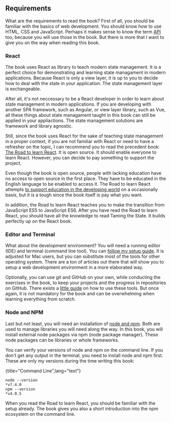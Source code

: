 ## Requirements

What are the requirements to read the book? First of all, you should be familiar with the basics of web development. You should know how to use HTML, CSS and JavaScript. Perhaps it makes sense to know the term [API](https://www.robinwieruch.de/what-is-an-api-javascript/) too, because you will use those in the book. But there is more that I want to give you on the way when reading this book.

### React

The book uses React as library to teach modern state management. It is a perfect choice for demonstrating and learning state managament in modern applications. Because React is only a view layer, it is up to you to decide how to deal with the state in your application. The state management layer is exchangeable.

After all, it's not neccessary to be a React developer in order to learn about state management in modern applications. If you are developing with another SPA framework, such as Angular, or view layer library, such as Vue, all these things about state managament taught in this book can still be applied in your appliactions. The state management solutions are framework and library agnostic.

Still, since the book uses React for the sake of teaching state management in a proper context, if you are not familiar with React or need to have a refresher on the topic, I can recommend you to read the precedent book: [The Road to learn React](https://www.robinwieruch.de/the-road-to-learn-react/). It is open source. It should enable everyone to learn React. However, you can decide to pay something to support the project.

Even though the book is open source, people with lacking education have no access to open source in the first place. They have to be educated in the English language to be enabled to access it. The Road to learn React attempts [to support education in the developing world](https://www.robinwieruch.de/giving-back-by-learning-react/) on a occasionally basis, but it is a tough since the book itself is pay what you want.

In addition, the Road to learn React teaches you to make the transition from JavaScript ES5 to JavaScript ES6. After you have read the Road to learn React, you should have all the knowledge to read Taming the State. It builds perfectly up on the React book.

### Editor and Terminal

What about the development environment? You will need a running editor (IDE) and terminal (command line tool). You can [follow my setup guide](https://www.robinwieruch.de/developer-setup/). It is adjusted for Mac users, but you can substitute most of the tools for other operating system. There are a ton of articles out there that will show you to setup a web development environment in a more elaborated way.

Optionally, you can use git and GitHub on your own, while conducting the exercises in the book, to keep your projects and the progress in repositories on GitHub. There exists a [little guide](https://www.robinwieruch.de/git-essential-commands/) on how to use these tools. But once again, it is not mandatory for the book and can be overwhelming when learning everything from scratch.

### Node and NPM

Last but not least, you will need an installation of [node and npm](https://nodejs.org/en/). Both are used to manage libraries you will need along the way. In this book, you will install external node packages via npm (node package manager). These node packages can be libraries or whole frameworks.

You can verify your versions of node and npm on the command line. If you don't get any output in the terminal, you need to install node and npm first. These are only my versions during the time writing this book:

{title="Command Line",lang="text"}
~~~~~~~~
node --version
*v7.4.0
npm --version
*v4.0.5
~~~~~~~~

When you read the Road to learn React, you should be familiar with the setup already. The book gives you also a short introduction into the npm ecosystem on the command line.